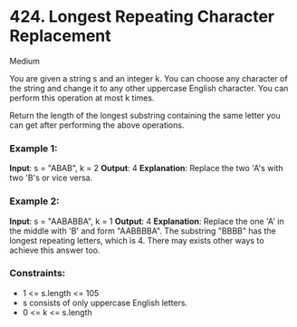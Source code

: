 # 424. Longest Repeating Character Replacement

Medium

You are given a string s and an integer k. You can choose any character of the string and change it to any other uppercase English character. You can perform this operation at most k times.

Return the length of the longest substring containing the same letter you can get after performing the above operations.

### Example 1:

**Input**: s = "ABAB", k = 2
**Output**: 4
**Explanation**: Replace the two 'A's with two 'B's or vice versa.

### Example 2:

**Input**: s = "AABABBA", k = 1
**Output**: 4
**Explanation**: Replace the one 'A' in the middle with 'B' and form "AABBBBA".
The substring "BBBB" has the longest repeating letters, which is 4.
There may exists other ways to achieve this answer too.

### Constraints:

- 1 <= s.length <= 105
- s consists of only uppercase English letters.
- 0 <= k <= s.length
